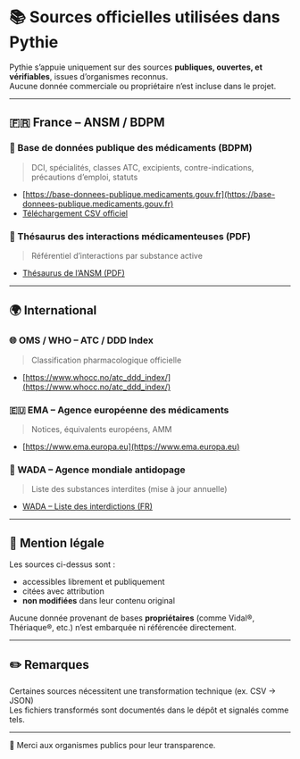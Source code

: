 # 📚 Sources officielles utilisées dans Pythie

Pythie s’appuie uniquement sur des sources **publiques, ouvertes, et vérifiables**, issues d’organismes reconnus.  
Aucune donnée commerciale ou propriétaire n’est incluse dans le projet.

---

## 🇫🇷 France – ANSM / BDPM

### 🔗 Base de données publique des médicaments (BDPM)
> DCI, spécialités, classes ATC, excipients, contre-indications, précautions d’emploi, statuts

- [https://base-donnees-publique.medicaments.gouv.fr](https://base-donnees-publique.medicaments.gouv.fr)
- [Téléchargement CSV officiel](https://base-donnees-publique.medicaments.gouv.fr/telechargement.php)

### 🔗 Thésaurus des interactions médicamenteuses (PDF)
> Référentiel d’interactions par substance active

- [Thésaurus de l’ANSM (PDF)](https://ansm.sante.fr/documents/reference/thesaurus-des-interactions-medicamenteuses-1)

---

## 🌍 International

### 🌐 OMS / WHO – ATC / DDD Index
> Classification pharmacologique officielle

- [https://www.whocc.no/atc_ddd_index/](https://www.whocc.no/atc_ddd_index/)

### 🇪🇺 EMA – Agence européenne des médicaments
> Notices, équivalents européens, AMM

- [https://www.ema.europa.eu](https://www.ema.europa.eu)

### 🧪 WADA – Agence mondiale antidopage
> Liste des substances interdites (mise à jour annuelle)

- [WADA – Liste des interdictions (FR)](https://www.wada-ama.org/fr/liste-des-interdictions)

---

## 📌 Mention légale

Les sources ci-dessus sont :
- accessibles librement et publiquement
- citées avec attribution
- **non modifiées** dans leur contenu original

Aucune donnée provenant de bases **propriétaires** (comme Vidal®, Thériaque®, etc.) n’est embarquée ni référencée directement.

---

## ✏️ Remarques

Certaines sources nécessitent une transformation technique (ex. CSV → JSON)  
Les fichiers transformés sont documentés dans le dépôt et signalés comme tels.

---

🙏 Merci aux organismes publics pour leur transparence.

